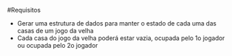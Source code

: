#Requisitos
* Gerar uma estrutura de dados para manter o estado de cada uma das casas de um jogo da velha
* Cada casa do jogo da velha poderá estar vazia, ocupada pelo 1o jogador ou ocupada pelo 2o jogador

